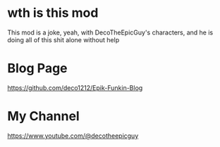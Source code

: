 # wth is this mod
This mod is a joke, yeah, with DecoTheEpicGuy's characters, and he is doing all of this shit alone without help

# Blog Page
https://github.com/deco1212/Epik-Funkin-Blog

# My Channel
https://www.youtube.com/@decotheepicguy
